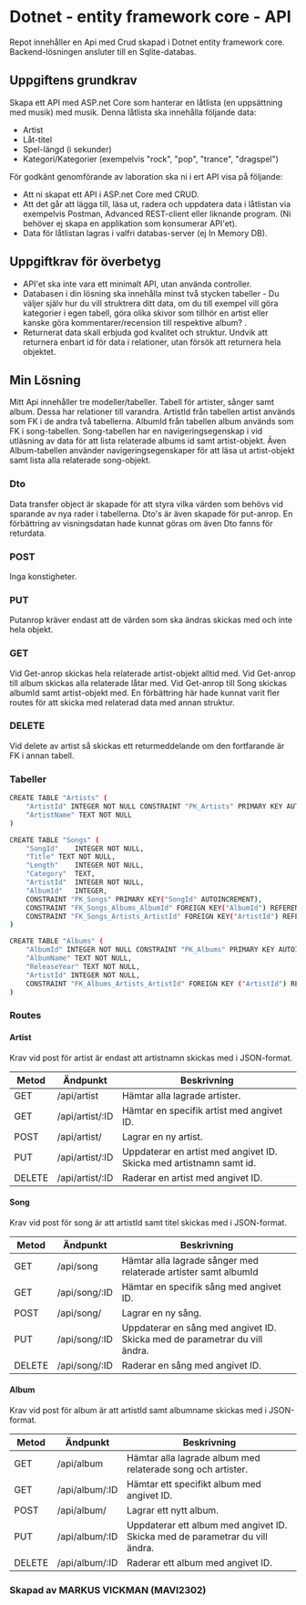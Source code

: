 # Dotnet - entity framework core - API
Repot innehåller en Api med Crud skapad i Dotnet entity framework core. Backend-lösningen ansluter till en Sqlite-databas.

## Uppgiftens grundkrav
Skapa ett API med ASP.net Core som hanterar en låtlista (en uppsättning med musik) med musik. Denna låtlista ska innehålla följande data:

* Artist
* Låt-titel
* Spel-längd (i sekunder)
* Kategori/Kategorier (exempelvis "rock", "pop", "trance", "dragspel")

För godkänt genomförande av laboration ska ni i ert API visa på följande:

* Att ni skapat ett API i ASP.net Core med CRUD.
* Att det går att lägga till, läsa ut, radera och uppdatera data i låtlistan via exempelvis Postman, Advanced REST-client eller liknande program. (Ni behöver ej skapa en applikation som konsumerar API'et).
* Data för låtlistan lagras i valfri databas-server (ej In Memory DB).

## Uppgiftkrav för överbetyg
* API'et ska inte vara ett minimalt API, utan använda controller.
* Databasen i din lösning ska innehålla minst två stycken tabeller - Du väljer själv hur du vill struktrera ditt data, om du till exempel vill göra kategorier i egen tabell, göra olika skivor som tillhör en artist eller kanske göra kommentarer/recension till respektive album? .
* Returnerat data skall erbjuda god kvalitet och struktur. Undvik att returnera enbart id för data i relationer, utan försök att returnera hela objektet.

## Min Lösning
Mitt Api innehåller tre modeller/tabeller. Tabell för artister, sånger samt album. Dessa har relationer till varandra. ArtistId från tabellen artist används som FK i de andra två tabellerna. AlbumId från tabellen album används som FK i song-tabellen. Song-tabellen har en navigeringsegenskap i vid utläsning av data för att lista relaterade albums id samt artist-objekt. Även Album-tabellen använder navigeringsegenskaper för att läsa ut artist-objekt samt lista alla relaterade song-objekt.

### Dto
Data transfer object är skapade för att styra vilka värden som behövs vid sparande av nya rader i tabellerna. Dto's är även skapade för put-anrop. En förbättring av visningsdatan hade kunnat göras om även Dto fanns för returdata.

### POST
Inga konstigheter.

### PUT
Putanrop kräver endast att de värden som ska ändras skickas med och inte hela objekt.

### GET
Vid Get-anrop skickas hela relaterade artist-objekt alltid med. Vid Get-anrop till album skickas alla relaterade låtar med. Vid Get-anrop till Song skickas albumId samt artist-objekt med. En förbättring här hade kunnat varit fler routes för att skicka med relaterad data med annan struktur.

### DELETE
Vid delete av artist så skickas ett returmeddelande om den fortfarande är FK i annan tabell.


### Tabeller

```bash
CREATE TABLE "Artists" (
    "ArtistId" INTEGER NOT NULL CONSTRAINT "PK_Artists" PRIMARY KEY AUTOINCREMENT,
    "ArtistName" TEXT NOT NULL
)
```

```bash
CREATE TABLE "Songs" (
	"SongId"	INTEGER NOT NULL,
	"Title"	TEXT NOT NULL,
	"Length"	INTEGER NOT NULL,
	"Category"	TEXT,
	"ArtistId"	INTEGER NOT NULL,
	"AlbumId"	INTEGER,
	CONSTRAINT "PK_Songs" PRIMARY KEY("SongId" AUTOINCREMENT),
	CONSTRAINT "FK_Songs_Albums_AlbumId" FOREIGN KEY("AlbumId") REFERENCES "Albums"("AlbumId"),
	CONSTRAINT "FK_Songs_Artists_ArtistId" FOREIGN KEY("ArtistId") REFERENCES "Artists"("ArtistId") ON DELETE CASCADE
)
```

```bash
CREATE TABLE "Albums" (
    "AlbumId" INTEGER NOT NULL CONSTRAINT "PK_Albums" PRIMARY KEY AUTOINCREMENT,
    "AlbumName" TEXT NOT NULL,
    "ReleaseYear" TEXT NOT NULL,
    "ArtistId" INTEGER NOT NULL,
    CONSTRAINT "FK_Albums_Artists_ArtistId" FOREIGN KEY ("ArtistId") REFERENCES "Artists" ("ArtistId") ON DELETE CASCADE
)
```

### Routes

#### Artist
Krav vid post för artist är endast att artistnamn skickas med i JSON-format.

|Metod  |Ändpunkt           |Beskrivning                                                                 |
|-------|-------------------|----------------------------------------------------------------------------|
|GET    |/api/artist        |Hämtar alla lagrade artister.                                               |
|GET    |/api/artist/:ID    |Hämtar en specifik artist med angivet ID.                                   |
|POST   |/api/artist/       |Lagrar en ny artist.                                                        |
|PUT    |/api/artist/:ID    |Uppdaterar en artist med angivet ID. Skicka med artistnamn samt id.         |
|DELETE |/api/artist/:ID    |Raderar en artist med angivet ID.                                           |

#### Song
Krav vid post för song är att artistId samt titel skickas med i JSON-format.

|Metod  |Ändpunkt           |Beskrivning                                                                 |
|-------|-------------------|----------------------------------------------------------------------------|
|GET    |/api/song          |Hämtar alla lagrade sånger med relaterade artister samt albumId             |
|GET    |/api/song/:ID      |Hämtar en specifik sång med angivet ID.                                     |
|POST   |/api/song/         |Lagrar en ny sång.                                                          |
|PUT    |/api/song/:ID      |Uppdaterar en sång med angivet ID. Skicka med de parametrar du vill ändra.  |
|DELETE |/api/song/:ID      |Raderar en sång med angivet ID.                                             |

#### Album
Krav vid post för album är att artistId samt albumname skickas med i JSON-format.

|Metod  |Ändpunkt           |Beskrivning                                                                 |
|-------|-------------------|----------------------------------------------------------------------------|
|GET    |/api/album         |Hämtar alla lagrade album med relaterade song och artister.                 |
|GET    |/api/album/:ID     |Hämtar ett specifikt album med angivet ID.                                  |
|POST   |/api/album/        |Lagrar ett nytt album.                                                      |
|PUT    |/api/album/:ID     |Uppdaterar ett album med angivet ID. Skicka med de parametrar du vill ändra.|
|DELETE |/api/album/:ID     |Raderar ett album med angivet ID.                                           |
 


### Skapad av MARKUS VICKMAN (MAVI2302) 